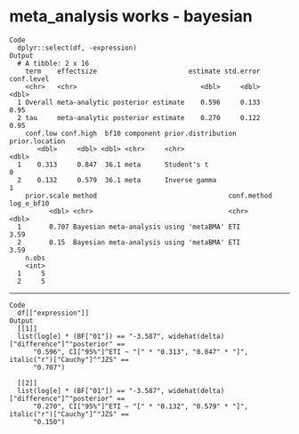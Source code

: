 # meta_analysis works - bayesian

    Code
      dplyr::select(df, -expression)
    Output
      # A tibble: 2 x 16
        term    effectsize                       estimate std.error conf.level
        <chr>   <chr>                               <dbl>     <dbl>      <dbl>
      1 Overall meta-analytic posterior estimate    0.596     0.133       0.95
      2 tau     meta-analytic posterior estimate    0.270     0.122       0.95
        conf.low conf.high  bf10 component prior.distribution prior.location
           <dbl>     <dbl> <dbl> <chr>     <chr>                       <dbl>
      1    0.313     0.847  36.1 meta      Student's t                     0
      2    0.132     0.579  36.1 meta      Inverse gamma                   1
        prior.scale method                                 conf.method log_e_bf10
              <dbl> <chr>                                  <chr>            <dbl>
      1       0.707 Bayesian meta-analysis using 'metaBMA' ETI               3.59
      2       0.15  Bayesian meta-analysis using 'metaBMA' ETI               3.59
        n.obs
        <int>
      1     5
      2     5

---

    Code
      df[["expression"]]
    Output
      [[1]]
      list(log[e] * (BF["01"]) == "-3.587", widehat(delta)["difference"]^"posterior" == 
          "0.596", CI["95%"]^ETI ~ "[" * "0.313", "0.847" * "]", italic("r")["Cauchy"]^"JZS" == 
          "0.707")
      
      [[2]]
      list(log[e] * (BF["01"]) == "-3.587", widehat(delta)["difference"]^"posterior" == 
          "0.270", CI["95%"]^ETI ~ "[" * "0.132", "0.579" * "]", italic("r")["Cauchy"]^"JZS" == 
          "0.150")
      

